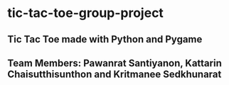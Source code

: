 # tic-tac-toe-group-project
## Tic Tac Toe made with Python and Pygame
## Team Members: Pawanrat Santiyanon, Kattarin Chaisutthisunthon and Kritmanee Sedkhunarat

